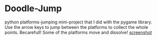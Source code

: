 # Doodle-Jump
python platforms-jumping mini-project that I did with the pygame library. 
Use the arrow keys to jump between the platforms to collect the whole points.
Becarefull! Some of the platforms move and dissolve!
[screenshot](https://github.com/giladaharoni/Doodle-Jump/blob/main/%D7%A6%D7%99%D7%9C%D7%95%D7%9D%20%D7%9E%D7%A1%D7%9A%202022-04-11%20224256.png)
